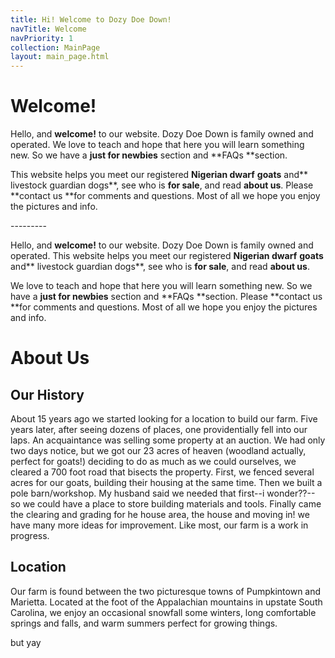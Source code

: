 ```yaml
---
title: Hi! Welcome to Dozy Doe Down!
navTitle: Welcome
navPriority: 1
collection: MainPage
layout: main_page.html
---
```

# Welcome!

Hello, and **welcome!** to our website. Dozy Doe Down is family owned and operated. We love to teach and hope that here you will learn something new. So we have a **just for newbies** section and **FAQs **section. 

This website helps you meet our registered **Nigerian dwarf** **goats** and** livestock guardian dogs**, see who is **for sale**, and read **about us**. Please **contact us **for comments and questions. Most of all we hope you enjoy the pictures and info.

\---------

Hello, and **welcome!** to our website. Dozy Doe Down is family owned and operated. This website helps you meet our registered **Nigerian dwarf** **goats** and** livestock guardian dogs**, see who is **for sale**, and read **about us**. 

We love to teach and hope that here you will learn something new. So we have a **just for newbies** section and **FAQs **section. Please **contact us **for comments and questions. Most of all we hope you enjoy the pictures and info.

# About Us

## Our History

About 15 years ago we started looking for a location to build our farm. Five years later, after seeing dozens of places, one providentially fell into our laps. An acquaintance was selling some property at an auction. We had only two days notice, but we got our 23 acres of heaven (woodland actually, perfect for goats!) deciding to do as much as we could ourselves, we cleared a 700 foot road that bisects the property. First, we fenced several acres for our goats, building their housing at the same time. Then we built a pole barn/workshop. My husband said we needed that first--i wonder??-- so we could have a place to store building materials and tools. Finally came the clearing and grading for he house area, the house and moving in! we have many more  ideas for improvement. Like most, our farm is a work in progress.

## Location

Our farm is found between the two picturesque towns of Pumpkintown and Marietta. Located at the foot of the Appalachian mountains in upstate South Carolina, we enjoy an occasional snowfall some winters, long comfortable springs and falls, and warm summers perfect for growing things.

but yay

